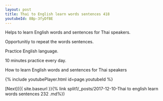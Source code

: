 ```yaml
---
layout: post
title: Thai to English learn words sentences 418 
youtubeId: 8Bp-3fyDfBE
---
```

 
 
Helps to learn English words and sentences for Thai speakers.

Opportunitiy to repeat the words sentences. 

Practice English language. 
 
10 minutes practice every day. 
 
How to learn English words and sentences for Thai speakers 
 
{% include youtubePlayer.html id=page.youtubeId %}
 
 
[Next]({{ site.baseurl }}{% link  split1/_posts/2017-12-10-Thai to english learn words sentences 232 .md%})
 
